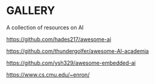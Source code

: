 # GALLERY

A collection of resources on AI

https://github.com/hades217/awesome-ai

https://github.com/thundergolfer/awesome-AI-academia

https://github.com/ysh329/awesome-embedded-ai

https://www.cs.cmu.edu/~enron/